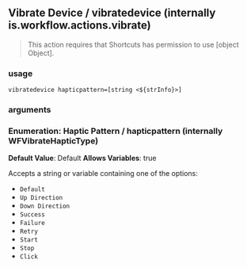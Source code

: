 
## Vibrate Device / vibratedevice (internally is.workflow.actions.vibrate)


> This action requires that Shortcuts has permission to use [object Object].

### usage
`vibratedevice hapticpattern=[string <${strInfo}>]`

### arguments
### Enumeration: Haptic Pattern / hapticpattern (internally WFVibrateHapticType)
**Default Value**: Default
**Allows Variables**: true


Accepts a string 
or variable
containing one of the options:

- `Default`
- `Up Direction`
- `Down Direction`
- `Success`
- `Failure`
- `Retry`
- `Start`
- `Stop`
- `Click`
